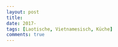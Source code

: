 ```yaml
---
layout: post
title:
date: 2017-
tags: [Laotische, Vietnamesisch, Küche]
comments: true
---
```


#


```
